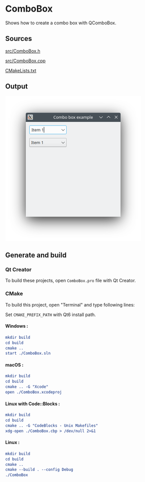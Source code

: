 # ComboBox

Shows how to create a combo box with QComboBox.

## Sources

[src/ComboBox.h](src/ComboBox.h)

[src/ComboBox.cpp](src/ComboBox.cpp)

[CMakeLists.txt](CMakeLists.txt)

## Output

![Screenshot](../../../docs/Pictures/ComboBox.png)

## Generate and build

### Qt Creator

To build these projects, open `ComboBox.pro` file with Qt Creator.

### CMake

To build this project, open "Terminal" and type following lines:

Set `CMAKE_PREFIX_PATH` with Qt6 install path.

#### Windows :

``` cmake
mkdir build
cd build
cmake ..
start ./ComboBox.sln
```

#### macOS :

``` cmake
mkdir build
cd build
cmake .. -G "Xcode"
open ./ComboBox.xcodeproj
```

#### Linux with Code::Blocks :

``` cmake
mkdir build
cd build
cmake .. -G "CodeBlocks - Unix Makefiles"
xdg-open ./ComboBox.cbp > /dev/null 2>&1
```

#### Linux :

``` cmake
mkdir build
cd build
cmake .. 
cmake --build . --config Debug
./ComboBox
```
